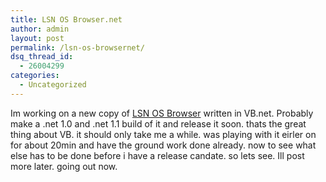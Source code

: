 ```yaml
---
title: LSN OS Browser.net
author: admin
layout: post
permalink: /lsn-os-browsernet/
dsq_thread_id:
  - 26004299
categories:
  - Uncategorized
---
```

Im working on a new copy of [LSN OS Browser][1] written in VB.net. Probably make a .net 1.0 and .net 1.1 build of it and release it soon. thats the great thing about VB. it should only take me a while. was playing with it eirler on for about 20min and have the ground work done already. now to see what else has to be done before i have a release candate. so lets see. Ill post more later. going out now.

 [1]: http://sf.net/projects/lsnosbrowser
